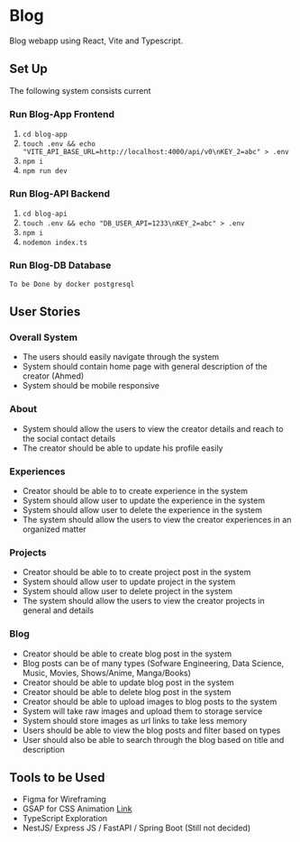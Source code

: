 # Blog
Blog webapp using React, Vite and Typescript.

## Set Up

The following system consists current

### Run Blog-App Frontend

1. `cd blog-app`  
2. `touch .env && echo "VITE_API_BASE_URL=http://localhost:4000/api/v0\nKEY_2=abc" > .env`   
3. `npm i`  
4. `npm run dev`

### Run Blog-API Backend

1. `cd blog-api`  
2. `touch .env && echo "DB_USER_API=1233\nKEY_2=abc" > .env`  
3. `npm i`  
4. `nodemon index.ts`

### Run Blog-DB Database

`To be Done by docker postgresql`


## User Stories

### Overall System

- The users should easily navigate through the system
- System should contain home page with general description of the creator (Ahmed)
- System should be mobile responsive


### About

- System should allow the users to view the creator details and reach to the social contact details
- The creator should be able to update his profile easily

### Experiences

- Creator should be able to to create experience in the system
- System should allow user to update the experience in the system
- System should allow user to delete the experience in the system
- The system should allow the users to view the creator experiences in an organized matter

### Projects
- Creator should be able to to create project post in the system
- System should allow user to update project in the system
- System should allow user to delete project in the system
- The system should allow the users to view the creator projects in general and details

### Blog
- Creator should be able to create blog post in the system
- Blog posts can be of many types (Sofware Engineering, Data Science, Music, Movies, Shows/Anime, Manga/Books)
- Creator should be able to update blog post in the system
- Creator should be able to delete blog post in the system
- Creator should be able to upload images to blog posts to the system
- System will take raw images and upload them to storage service
- System should store images as url links to take less memory
- Users should be able to view the blog posts and filter based on types
- User should also be able to search through the blog based on title and description

## Tools to be Used

- Figma for Wireframing
- GSAP for CSS Animation [Link](https://gsap.com/docs/v3/GSAP/CorePlugins/CSS/)
- TypeScript Exploration
- NestJS/ Express JS / FastAPI / Spring Boot (Still not decided) 
